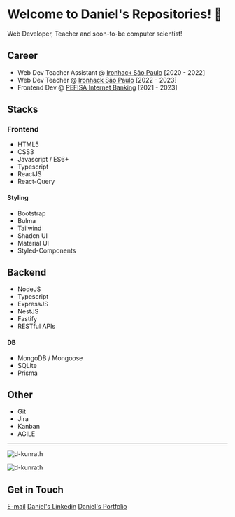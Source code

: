 # Welcome to Daniel's Repositories! :wave:

Web Developer, Teacher and soon-to-be computer scientist!

## Career
- Web Dev Teacher Assistant @ [Ironhack São Paulo](https://www.ironhack.com) [2020 - 2022]
- Web Dev Teacher @ [Ironhack São Paulo](https://www.ironhack.com) [2022 - 2023]
- Frontend Dev @ [PEFISA Internet Banking](https://ibpj.pefisa.com.br) [2021 - 2023]

## Stacks
### Frontend
- HTML5
- CSS3
- Javascript / ES6+
- Typescript
- ReactJS
- React-Query
#### Styling
- Bootstrap
- Bulma
- Tailwind
- Shadcn UI
- Material UI
- Styled-Components

## Backend
- NodeJS
- Typescript
- ExpressJS
- NestJS
- Fastify
- RESTful APIs
#### DB
- MongoDB / Mongoose
- SQLite
- Prisma

## Other
- Git
- Jira
- Kanban
- AGILE

---
<p><img src="https://github-readme-stats.vercel.app/api?username=d-kunrath&show_icons=true&locale=en" alt="d-kunrath" /></p>

<p><img src="https://github-readme-stats.vercel.app/api/top-langs?username=d-kunrath&show_icons=true&locale=en&layout=compact" alt="d-kunrath" /></p>

## Get in Touch
[E-mail](mailto:dkunrath@gmail.com)
[Daniel's Linkedin](https://www.linkedin.com/in/daniel-k-albanez)
[Daniel's Portfolio](https://dev-dk.vercell.app)
